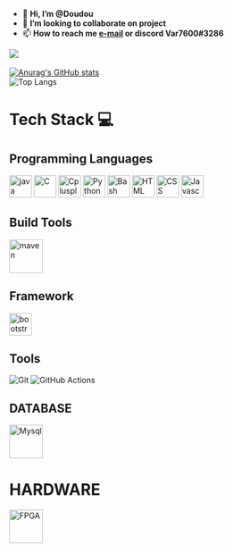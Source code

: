 - 👋 **Hi, I’m @Doudou**
- 💞️ **I’m looking to collaborate on project** 
- 📫 **How to reach me [e-mail](mailto:zeta2@duck.com) or discord Var7600#3286**

![](https://komarev.com/ghpvc/?username=DD7600)<br>
<br>
[![Anurag's GitHub stats](https://github-readme-stats.vercel.app/api?username=Var7600&show_icons=true)](https://github.com/anuraghazra/github-readme-stats)
<br>
![Top Langs](https://github-readme-stats.vercel.app/api/top-langs/?username=Var7600&layout=compact)

  # Tech Stack 💻
## Programming Languages
<img src="https://cdn.jsdelivr.net/gh/devicons/devicon/icons/java/java-original-wordmark.svg" alt="java" width="40" height="40"/> <img src="https://cdn.jsdelivr.net/gh/devicons/devicon/icons/c/c-original.svg" alt="C" width="40" height="40" /> <img src="https://cdn.jsdelivr.net/gh/devicons/devicon/icons/cplusplus/cplusplus-original.svg" alt="Cplusplus" width="40" height="40" /> <img src="https://cdn.jsdelivr.net/gh/devicons/devicon/icons/python/python-original.svg" alt="Python" width="40" height="40"/> <img src="https://cdn.jsdelivr.net/gh/devicons/devicon/icons/bash/bash-original.svg" alt="Bash" width="40" height="40"/>  <img src="https://cdn.jsdelivr.net/gh/devicons/devicon/icons/html5/html5-original.svg" alt="HTML" width="40" height="40" />  <img src="https://cdn.jsdelivr.net/gh/devicons/devicon/icons/css3/css3-original.svg" alt="CSS" width="40" height="40" /> <img src="https://cdn.jsdelivr.net/gh/devicons/devicon/icons/javascript/javascript-original.svg" alt="Javascript" width="40" height="40" />
## Build Tools
<img src="https://cdn.jsdelivr.net/gh/devicons/devicon@latest/icons/maven/maven-original.svg" alt="maven" width="60" height="60"/>

## Framework
<img src="https://cdn.jsdelivr.net/gh/devicons/devicon@latest/icons/bootstrap/bootstrap-original-wordmark.svg"  alt="bootstrap" width="40" height="40" />
          

          
## Tools                    
 ![Git](https://img.shields.io/badge/git-%23F05033.svg?style=for-the-badge&logo=git&logoColor=white) ![GitHub Actions](https://img.shields.io/badge/github%20actions-%232671E5.svg?style=for-the-badge&logo=githubactions&logoColor=white)        
## DATABASE
<img src="https://cdn.jsdelivr.net/gh/devicons/devicon/icons/mysql/mysql-original-wordmark.svg" alt="Mysql" width="60" height="60" />

# HARDWARE 

<img src="https://www.meldium.com/wp-content/uploads/2018/11/FpgaServices.png" alt="FPGA" width="60" height="60" />
          
          
          
          
          
          
          
          
<!---
DD7600/DD7600 is a ✨ special ✨ repository because its `README.md` (this file) appears on your GitHub profile.
You can click the Preview link to take a look at your changes.
--->
